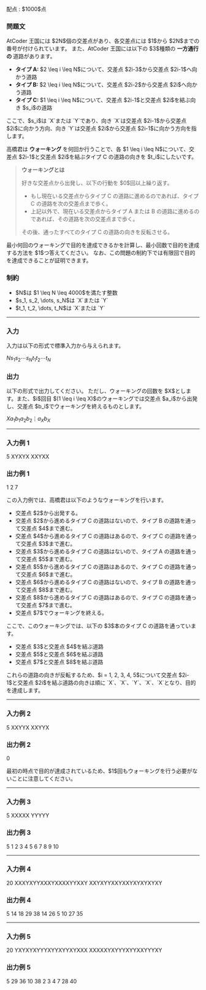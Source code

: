
<div>

<span>

<span>

<p>
配点 : $1000$点
</p>

<div>

<section>

### **問題文**

<p>
AtCoder 王国には $2N$個の交差点があり、各交差点には $1$から $2N$までの番号が付けられています。
また、AtCoder 王国には以下の $3$種類の
<strong>
一方通行の
</strong>
道路があります。
</p>

<ul>

<li>

<strong>
タイプ A:
</strong>
$2 \leq i \leq N$について、交差点 $2i-3$から交差点 $2i-1$へ向かう道路
</li>

<li>

<strong>
タイプ B:
</strong>
$2 \leq i \leq N$について、交差点 $2i-2$から交差点 $2i$へ向かう道路
</li>

<li>

<strong>
タイプ C:
</strong>
$1 \leq i \leq N$について、交差点 $2i-1$と交差点 $2i$を結ぶ向き $s_i$の道路
</li>

</ul>

<p>
ここで、$s_i$は `X`または `Y`であり、向き `X`は交差点 $2i-1$から交差点 $2i$に向かう方向、向き `Y`は交差点 $2i$から交差点 $2i-1$に向かう方向を指します。
</p>

<p>
高橋君は
<strong>
ウォーキング
</strong>
を何回か行うことで、各 $1 \leq i \leq N$について、交差点 $2i-1$と交差点 $2i$を結ぶタイプ C の道路の向きを $t_i$にしたいです。
</p>

<blockquote>

<p>

<strong>
ウォーキングとは
</strong>

</p>

<p>
好きな交差点から出発し、以下の行動を $0$回以上繰り返す。
</p>

<ul>

<li>
もし現在いる交差点からタイプ C の道路に進めるのであれば、タイプ C の道路を次の交差点まで歩く。
</li>

<li>
上記以外で、現在いる交差点からタイプ A または B の道路に進めるのであれば、その道路を次の交差点まで歩く。
</li>

</ul>

<p>
その後、通ったすべてのタイプ C の道路の向きを反転させる。
</p>

</blockquote>

<p>
最小何回のウォーキングで目的を達成できるかを計算し、最小回数で目的を達成する方法を $1$つ答えてください。
なお、この問題の制約下では有限回で目的を達成できることが証明できます。
</p>

</section>

</div>

<div>

<section>

### **制約**

<ul>

<li>
$N$は $1 \leq N \leq 4000$を満たす整数
</li>

<li>
$s_1, s_2, \dots, s_N$は `X`または `Y`
</li>

<li>
$t_1, t_2, \dots, t_N$は `X`または `Y`
</li>

</ul>

</section>

</div>

---

<div>

<div>

<section>

### **入力**

<p>
入力は以下の形式で標準入力から与えられます。
</p>

<div>

$N$$s_1 s_2 \cdots s_N$$t_1 t_2 \cdots t_N$
</div>

</section>

</div>

<div>

<section>

### **出力**

<p>
以下の形式で出力してください。
ただし、ウォーキングの回数を $X$とします。また、$i$回目 $(1 \leq i \leq X)$のウォーキングでは交差点 $a_i$から出発し、交差点 $b_i$でウォーキングを終えるものとします。
</p>

<div>

$X$$a_1$$b_1$$a_2$$b_2$$\vdots$$a_X$$b_X$
</div>

</section>

</div>

</div>

---

<div>

<section>

### **入力例 1**

<div>

5
XYXYX
XXYXX

</div>

</section>

</div>

<div>

<section>

### **出力例 1**

<div>

1
2 7

</div>

<p>
この入力例では、高橋君は以下のようなウォーキングを行います。
</p>

<ul>

<li>
交差点 $2$から出発する。
</li>

<li>
交差点 $2$から進めるタイプ C の道路はないので、タイプ B の道路を通って交差点 $4$まで進む。
</li>

<li>
交差点 $4$から進めるタイプ C の道路はあるので、タイプ C の道路を通って交差点 $3$まで進む。
</li>

<li>
交差点 $3$から進めるタイプ C の道路はないので、タイプ A の道路を通って交差点 $5$まで進む。
</li>

<li>
交差点 $5$から進めるタイプ C の道路はあるので、タイプ C の道路を通って交差点 $6$まで進む。
</li>

<li>
交差点 $6$から進めるタイプ C の道路はないので、タイプ B の道路を通って交差点 $8$まで進む。
</li>

<li>
交差点 $8$から進めるタイプ C の道路はあるので、タイプ C の道路を通って交差点 $7$まで進む。
</li>

<li>
交差点 $7$でウォーキングを終える。
</li>

</ul>

<p>
ここで、このウォーキングでは、以下の $3$本のタイプ C の道路を通っています。
</p>

<ul>

<li>
交差点 $3$と交差点 $4$を結ぶ道路
</li>

<li>
交差点 $5$と交差点 $6$を結ぶ道路
</li>

<li>
交差点 $7$と交差点 $8$を結ぶ道路
</li>

</ul>

<p>
これらの道路の向きが反転するため、$i = 1, 2, 3, 4, 5$について交差点 $2i-1$と交差点 $2i$を結ぶ道路の向きは順に `X`、`X`、`Y`、`X`、`X`となり、目的を達成します。
</p>

</section>

</div>

---

<div>

<section>

### **入力例 2**

<div>

5
XXYYX
XXYYX

</div>

</section>

</div>

<div>

<section>

### **出力例 2**

<div>

0

</div>

<p>
最初の時点で目的が達成されているため、$1$回もウォーキングを行う必要がないことに注意してください。
</p>

</section>

</div>

---

<div>

<section>

### **入力例 3**

<div>

5
XXXXX
YYYYY

</div>

</section>

</div>

<div>

<section>

### **出力例 3**

<div>

5
1 2
3 4
5 6
7 8
9 10

</div>

</section>

</div>

---

<div>

<section>

### **入力例 4**

<div>

20
XXXYXYYXXXYXXXXYYXXY
XXYXYYXXYXXYXYXYXYXY

</div>

</section>

</div>

<div>

<section>

### **出力例 4**

<div>

5
14 18
29 38
14 26
5 10
27 35

</div>

</section>

</div>

---

<div>

<section>

### **入力例 5**

<div>

20
YXYXYXYYYXYYXYYXYXXX
XXXXXYXYYYXYYXXYYYXY

</div>

</section>

</div>

<div>

<section>

### **出力例 5**

<div>

5
29 36
10 38
2 3
4 7
28 40

</div>

</section>

</div>

</span>

</span>

</div>
